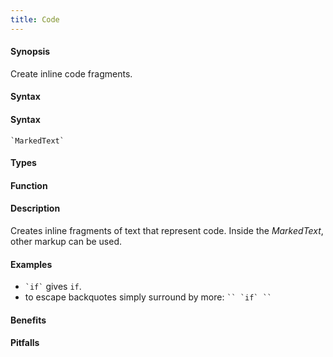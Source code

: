 ```yaml
---
title: Code
---
```


#### Synopsis

Create inline code fragments.

#### Syntax

#### Syntax

``````
`MarkedText`
``````

#### Types

#### Function

#### Description

Creates inline fragments of text that represent code.
Inside the _MarkedText_, other markup can be used.

#### Examples

* `` `if` ``  gives `if`.
* to escape backquotes simply surround by more: ``` `` `if` `` ```

#### Benefits

#### Pitfalls


